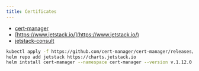```yaml
---
title: Certificates
---
```


- [cert-manager](https://cert-manager.io/)
- [https://www.jetstack.io/](https://www.jetstack.io/)
- [jetstack-consult](https://venafi.com/jetstack-consult/)

```bash
kubectl apply -f https://github.com/cert-manager/cert-manager/releases/download/v1.12.0/cert-manager.yaml
helm repo add jetstack https://charts.jetstack.io
helm intstall cert-manager --namespace cert-manager --version v.1.12.0 jetstack/cert-manager
```
